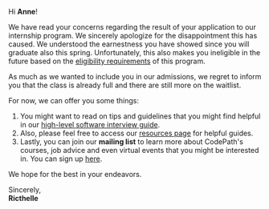 Hi **Anne**!

We have read your concerns regarding the result of your application to our internship program. We sincerely apologize for the disappointment this has caused. We understood the earnestness you have showed since you will graduate also this spring. Unfortunately, this also makes you ineligible in the future based on the [eligibility requirements](https://via.placeholder.com/790x90.png?text=eligibility+rquirements) of this program.

As much as we wanted to include you in our admissions, we regret to inform you that the class is already full and there are still more on the waitlist. 

For now, we can offer you some things:
1. You might want to read on tips and guidelines that you might find helpful in our [high-level software interview guide](https://hackmd.io/@nesquena/HJN9k17sm?type=view). 
2. Also, please feel free to access our [resources page](https://www.codepath.org/dev-resources) for helpful guides.
3. Lastly, you can join our **mailing list** to learn more about CodePath's courses, job advice and even virtual events that you might be interested in. You can sign up [here](https://www.codepath.org/join-our-mailing-list). 

We hope for the best in your endeavors. 

Sincerely,<br>
**Ricthelle**
